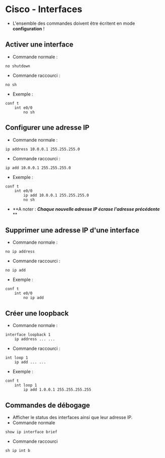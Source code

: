 # Cisco - Interfaces

- L'ensemble des commandes doivent être écritent en mode **configuration** !

## Activer une interface
- Commande normale :
```
no shutdown
```
- Commande raccourci :
```
no sh
```
- Exemple :
```
conf t
    int e0/0
        no sh
```

## Configurer une adresse IP
- Commande normale :
```
ip address 10.0.0.1 255.255.255.0
```
- Commande raccourci :
```
ip add 10.0.0.1 255.255.255.0
```
- Exemple :
```
conf t
    int e0/0
        ip add 10.0.0.1 255.255.255.0
        no sh
```

- **A noter : ***Chaque nouvelle adresse IP écrase l'adresse précédente*** **

## Supprimer une adresse IP d'une interface
- Commande normale :
```
no ip address
```
- Commande raccourci :
```
no ip add
```
- Exemple :
```
conf t
    int e0/0
        no ip add
```

## Créer une loopback
- Commande normale :
```
interface loopback 1
    ip address ... ...
```
- Commande raccourci :
```
int loop 1
    ip add ... ...
```
- Exemple :
```
conf t
    int loop 1
        ip add 1.0.0.1 255.255.255.255
```

## Commandes de débogage
- Afficher le status des interfaces ainsi que leur adresse IP.
- Commande normale
```
show ip interface brief
```
- Commande raccourci
```
sh ip int b
```

